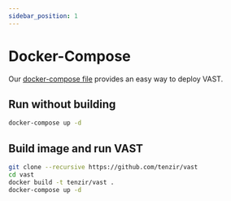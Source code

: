 ```yaml
---
sidebar_position: 1
---
```


# Docker-Compose

Our [docker-compose file](../../../../docker-compose.yml) provides an easy way to deploy VAST.

## Run without building
```bash
docker-compose up -d
```

## Build image and run VAST
```bash
git clone --recursive https://github.com/tenzir/vast
cd vast
docker build -t tenzir/vast .
docker-compose up -d
```
